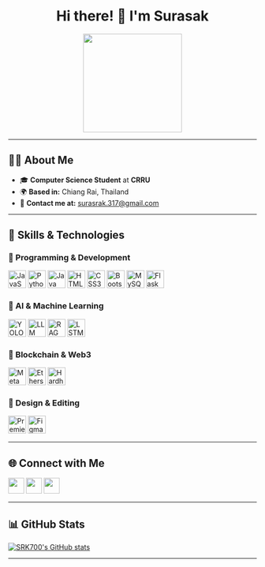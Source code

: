 <h1 align="center">Hi there! 👋 I'm Surasak</h1>

<p align="center">
  <img src="https://user-images.githubusercontent.com/18350557/176309783-0785949b-9127-417c-8b55-ab5a4333674e.gif" width="200">
</p>

---

## 👨‍💻 About Me

- 🎓 **Computer Science Student** at **CRRU**
- 🌍 **Based in:** Chiang Rai, Thailand
- 📧 **Contact me at:** [surasrak.317@gmail.com](mailto:surasrak.317@gmail.com)

---

## 🚀 Skills & Technologies

### 🔹 Programming & Development
<p align="left">
  <img src="https://raw.githubusercontent.com/danielcranney/readme-generator/main/public/icons/skills/javascript-colored.svg" width="36" height="36" alt="JavaScript" />
  <img src="https://raw.githubusercontent.com/danielcranney/readme-generator/main/public/icons/skills/python-colored.svg" width="36" height="36" alt="Python" />
  <img src="https://raw.githubusercontent.com/danielcranney/readme-generator/main/public/icons/skills/java-colored.svg" width="36" height="36" alt="Java" />
  <img src="https://raw.githubusercontent.com/danielcranney/readme-generator/main/public/icons/skills/html5-colored.svg" width="36" height="36" alt="HTML5" />
  <img src="https://raw.githubusercontent.com/danielcranney/readme-generator/main/public/icons/skills/css3-colored.svg" width="36" height="36" alt="CSS3" />
  <img src="https://raw.githubusercontent.com/danielcranney/readme-generator/main/public/icons/skills/bootstrap-colored.svg" width="36" height="36" alt="Bootstrap" />
  <img src="https://raw.githubusercontent.com/danielcranney/readme-generator/main/public/icons/skills/mysql-colored.svg" width="36" height="36" alt="MySQL" />
  <img src="https://raw.githubusercontent.com/danielcranney/readme-generator/main/public/icons/skills/flask-colored.svg" width="36" height="36" alt="Flask" />
</p>

### 🔹 AI & Machine Learning
<p align="left">
  <img src="https://raw.githubusercontent.com/AlexeyAB/darknet/master/darknet.png" width="36" height="36" alt="YOLO" />
  <img src="https://huggingface.co/front/assets/huggingface_logo-noborder.svg" width="36" height="36" alt="LLM" />
  <img src="https://upload.wikimedia.org/wikipedia/commons/thumb/5/58/RAG.svg/120px-RAG.svg.png" width="36" height="36" alt="RAG" />
  <img src="https://upload.wikimedia.org/wikipedia/commons/thumb/6/60/LSTM_Cell.svg/120px-LSTM_Cell.svg.png" width="36" height="36" alt="LSTM" />
</p>


### 🔹 Blockchain & Web3
<p align="left">
  <img src="https://raw.githubusercontent.com/danielcranney/readme-generator/main/public/icons/skills/metamask-colored.svg" width="36" height="36" alt="MetaMask" />
  <img src="https://raw.githubusercontent.com/danielcranney/readme-generator/main/public/icons/skills/ethers-colored.svg" width="36" height="36" alt="Ethers.js" />
  <img src="https://raw.githubusercontent.com/danielcranney/readme-generator/main/public/icons/skills/hardhat-colored.svg" width="36" height="36" alt="Hardhat" />
</p>

### 🎨 Design & Editing
<p align="left">
  <img src="https://raw.githubusercontent.com/danielcranney/readme-generator/main/public/icons/skills/premierepro-colored.svg" width="36" height="36" alt="Premiere Pro" />
  <img src="https://raw.githubusercontent.com/danielcranney/readme-generator/main/public/icons/skills/figma-colored.svg" width="36" height="36" alt="Figma" />
</p>

---

## 🌐 Connect with Me

<p align="left">
  <a href="https://www.facebook.com/profile.php?id=100049618368154" target="_blank"><img src="https://raw.githubusercontent.com/danielcranney/readme-generator/main/public/icons/socials/facebook.svg" width="32" height="32" /></a>
  <a href="https://www.github.com/SRK700" target="_blank"><img src="https://raw.githubusercontent.com/danielcranney/readme-generator/main/public/icons/socials/github.svg" width="32" height="32" /></a>
  <a href="https://www.twitter.com/@surasak00667150" target="_blank"><img src="https://raw.githubusercontent.com/danielcranney/readme-generator/main/public/icons/socials/twitter.svg" width="32" height="32" /></a>
</p>

---

## 📊 GitHub Stats

<a href="http://www.github.com/SRK700">
  <img src="https://github-readme-stats.vercel.app/api?username=SRK700&show_icons=true&count_private=true&title_color=0891b2&text_color=ffffff&icon_color=0891b2&bg_color=1c1917&hide_border=true" alt="SRK700's GitHub stats" />
</a>

---



